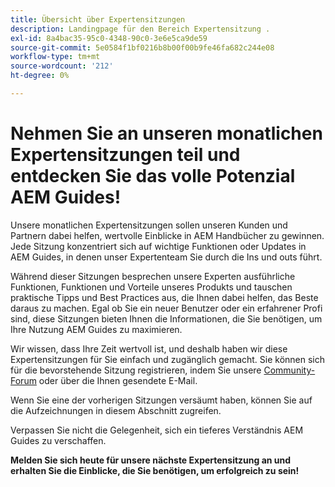 ```yaml
---
title: Übersicht über Expertensitzungen
description: Landingpage für den Bereich Expertensitzung .
exl-id: 8a4bac35-95c0-4348-90c0-3e6e5ca9de59
source-git-commit: 5e0584f1bf0216b8b00f00b9fe46fa682c244e08
workflow-type: tm+mt
source-wordcount: '212'
ht-degree: 0%

---
```


# Nehmen Sie an unseren monatlichen Expertensitzungen teil und entdecken Sie das volle Potenzial AEM Guides!

Unsere monatlichen Expertensitzungen sollen unseren Kunden und Partnern dabei helfen, wertvolle Einblicke in AEM Handbücher zu gewinnen. Jede Sitzung konzentriert sich auf wichtige Funktionen oder Updates in AEM Guides, in denen unser Expertenteam Sie durch die Ins und outs führt.

Während dieser Sitzungen besprechen unsere Experten ausführliche Funktionen, Funktionen und Vorteile unseres Produkts und tauschen praktische Tipps und Best Practices aus, die Ihnen dabei helfen, das Beste daraus zu machen. Egal ob Sie ein neuer Benutzer oder ein erfahrener Profi sind, diese Sitzungen bieten Ihnen die Informationen, die Sie benötigen, um Ihre Nutzung AEM Guides zu maximieren.

Wir wissen, dass Ihre Zeit wertvoll ist, und deshalb haben wir diese Expertensitzungen für Sie einfach und zugänglich gemacht. Sie können sich für die bevorstehende Sitzung registrieren, indem Sie unsere [Community-Forum](https://experienceleaguecommunities.adobe.com/t5/experience-manager-guides/ct-p/aem-xml-documentation) oder über die Ihnen gesendete E-Mail.

Wenn Sie eine der vorherigen Sitzungen versäumt haben, können Sie auf die Aufzeichnungen in diesem Abschnitt zugreifen.

Verpassen Sie nicht die Gelegenheit, sich ein tieferes Verständnis AEM Guides zu verschaffen.

**Melden Sie sich heute für unsere nächste Expertensitzung an und erhalten Sie die Einblicke, die Sie benötigen, um erfolgreich zu sein!**
